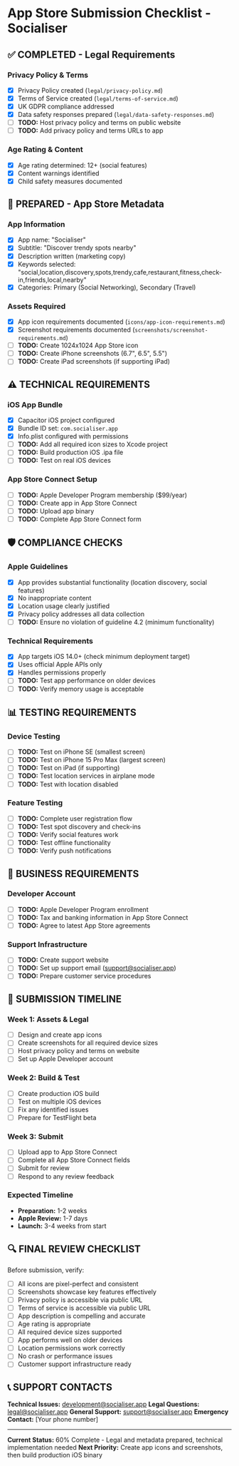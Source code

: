 # App Store Submission Checklist - Socialiser

## ✅ COMPLETED - Legal Requirements

### Privacy Policy & Terms
- [x] Privacy Policy created (`legal/privacy-policy.md`)
- [x] Terms of Service created (`legal/terms-of-service.md`)
- [x] UK GDPR compliance addressed
- [x] Data safety responses prepared (`legal/data-safety-responses.md`)
- [ ] **TODO:** Host privacy policy and terms on public website
- [ ] **TODO:** Add privacy policy and terms URLs to app

### Age Rating & Content
- [x] Age rating determined: 12+ (social features)
- [x] Content warnings identified
- [x] Child safety measures documented

## 📝 PREPARED - App Store Metadata

### App Information
- [x] App name: "Socialiser"
- [x] Subtitle: "Discover trendy spots nearby"
- [x] Description written (marketing copy)
- [x] Keywords selected: "social,location,discovery,spots,trendy,cafe,restaurant,fitness,check-in,friends,local,nearby"
- [x] Categories: Primary (Social Networking), Secondary (Travel)

### Assets Required
- [x] App icon requirements documented (`icons/app-icon-requirements.md`)
- [x] Screenshot requirements documented (`screenshots/screenshot-requirements.md`)
- [ ] **TODO:** Create 1024x1024 App Store icon
- [ ] **TODO:** Create iPhone screenshots (6.7", 6.5", 5.5")
- [ ] **TODO:** Create iPad screenshots (if supporting iPad)

## ⚠️ TECHNICAL REQUIREMENTS

### iOS App Bundle
- [x] Capacitor iOS project configured
- [x] Bundle ID set: `com.socialiser.app`
- [x] Info.plist configured with permissions
- [ ] **TODO:** Add all required icon sizes to Xcode project
- [ ] **TODO:** Build production iOS .ipa file
- [ ] **TODO:** Test on real iOS devices

### App Store Connect Setup
- [ ] **TODO:** Apple Developer Program membership ($99/year)
- [ ] **TODO:** Create app in App Store Connect
- [ ] **TODO:** Upload app binary
- [ ] **TODO:** Complete App Store Connect form

## 🛡️ COMPLIANCE CHECKS

### Apple Guidelines
- [x] App provides substantial functionality (location discovery, social features)
- [x] No inappropriate content
- [x] Location usage clearly justified
- [x] Privacy policy addresses all data collection
- [ ] **TODO:** Ensure no violation of guideline 4.2 (minimum functionality)

### Technical Requirements
- [x] App targets iOS 14.0+ (check minimum deployment target)
- [x] Uses official Apple APIs only
- [x] Handles permissions properly
- [ ] **TODO:** Test app performance on older devices
- [ ] **TODO:** Verify memory usage is acceptable

## 📊 TESTING REQUIREMENTS

### Device Testing
- [ ] **TODO:** Test on iPhone SE (smallest screen)
- [ ] **TODO:** Test on iPhone 15 Pro Max (largest screen)
- [ ] **TODO:** Test on iPad (if supporting)
- [ ] **TODO:** Test location services in airplane mode
- [ ] **TODO:** Test with location disabled

### Feature Testing
- [ ] **TODO:** Complete user registration flow
- [ ] **TODO:** Test spot discovery and check-ins
- [ ] **TODO:** Verify social features work
- [ ] **TODO:** Test offline functionality
- [ ] **TODO:** Verify push notifications

## 💼 BUSINESS REQUIREMENTS

### Developer Account
- [ ] **TODO:** Apple Developer Program enrollment
- [ ] **TODO:** Tax and banking information in App Store Connect
- [ ] **TODO:** Agree to latest App Store agreements

### Support Infrastructure
- [ ] **TODO:** Create support website
- [ ] **TODO:** Set up support email (support@socialiser.app)
- [ ] **TODO:** Prepare customer service procedures

## 🚀 SUBMISSION TIMELINE

### Week 1: Assets & Legal
- [ ] Design and create app icons
- [ ] Create screenshots for all required device sizes
- [ ] Host privacy policy and terms on website
- [ ] Set up Apple Developer account

### Week 2: Build & Test
- [ ] Create production iOS build
- [ ] Test on multiple iOS devices
- [ ] Fix any identified issues
- [ ] Prepare for TestFlight beta

### Week 3: Submit
- [ ] Upload app to App Store Connect
- [ ] Complete all App Store Connect fields
- [ ] Submit for review
- [ ] Respond to any review feedback

### Expected Timeline
- **Preparation:** 1-2 weeks
- **Apple Review:** 1-7 days
- **Launch:** 3-4 weeks from start

## 🔍 FINAL REVIEW CHECKLIST

Before submission, verify:
- [ ] All icons are pixel-perfect and consistent
- [ ] Screenshots showcase key features effectively
- [ ] Privacy policy is accessible via public URL
- [ ] Terms of service is accessible via public URL
- [ ] App description is compelling and accurate
- [ ] Age rating is appropriate
- [ ] All required device sizes supported
- [ ] App performs well on older devices
- [ ] Location permissions work correctly
- [ ] No crash or performance issues
- [ ] Customer support infrastructure ready

## 📞 SUPPORT CONTACTS

**Technical Issues:** development@socialiser.app
**Legal Questions:** legal@socialiser.app
**General Support:** support@socialiser.app
**Emergency Contact:** [Your phone number]

---

**Current Status:** 60% Complete - Legal and metadata prepared, technical implementation needed
**Next Priority:** Create app icons and screenshots, then build production iOS binary